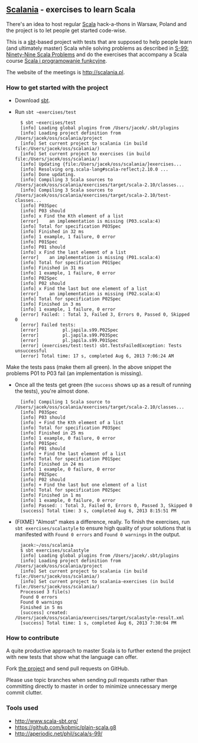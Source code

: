 ## [Scalania](http://scalania.pl) - exercises to learn Scala

There's an idea to host regular [Scala](http://scala-lang.org) hack-a-thons in Warsaw, Poland and the project is to let people get started code-wise.

This is a [sbt](http://www.scala-sbt.org/)-based project with tests that are supposed to help people learn (and ultimately master) Scala while solving problems as described in [S-99: Ninety-Nine Scala Problems](http://aperiodic.net/phil/scala/s-99/) and do the exercises that accompany a Scala course [Scala i programowanie funkcyjne](http://www.grzegorzbalcerek.net/scalafp.html).

The website of the meetings is http://scalania.pl.

### How to get started with the project
* Download [sbt](http://www.scala-sbt.org/).
* Run `sbt ~exercises/test`

        $ sbt ~exercises/test
        [info] Loading global plugins from /Users/jacek/.sbt/plugins
        [info] Loading project definition from /Users/jacek/oss/scalania/project
        [info] Set current project to scalania (in build file:/Users/jacek/oss/scalania/)
        [info] Set current project to exercises (in build file:/Users/jacek/oss/scalania/)
        [info] Updating {file:/Users/jacek/oss/scalania/}exercises...
        [info] Resolving org.scala-lang#scala-reflect;2.10.0 ...
        [info] Done updating.
        [info] Compiling 3 Scala sources to /Users/jacek/oss/scalania/exercises/target/scala-2.10/classes...
        [info] Compiling 3 Scala sources to /Users/jacek/oss/scalania/exercises/target/scala-2.10/test-classes...
        [info] P03Spec
        [info] P03 should
        [info] x Find the Kth element of a list
        [error]    an implementation is missing (P03.scala:4)
        [info] Total for specification P03Spec
        [info] Finished in 32 ms
        [info] 1 example, 1 failure, 0 error
        [info] P01Spec
        [info] P01 should
        [info] x Find the last element of a list
        [error]    an implementation is missing (P01.scala:4)
        [info] Total for specification P01Spec
        [info] Finished in 31 ms
        [info] 1 example, 1 failure, 0 error
        [info] P02Spec
        [info] P02 should
        [info] x Find the last but one element of a list
        [error]    an implementation is missing (P02.scala:4)
        [info] Total for specification P02Spec
        [info] Finished in 3 ms
        [info] 1 example, 1 failure, 0 error
        [error] Failed: : Total 3, Failed 3, Errors 0, Passed 0, Skipped 0
        [error] Failed tests:
        [error]         pl.japila.s99.P02Spec
        [error]         pl.japila.s99.P03Spec
        [error]         pl.japila.s99.P01Spec
        [error] (exercises/test:test) sbt.TestsFailedException: Tests unsuccessful
        [error] Total time: 17 s, completed Aug 6, 2013 7:06:24 AM

Make the tests pass (make them all green). In the above snippet the problems P01 to P03 fail (an implementation is missing).

* Once all the tests get green (the `success` shows up as a result of running the tests), you're almost done.

        [info] Compiling 1 Scala source to /Users/jacek/oss/scalania/exercises/target/scala-2.10/classes...
        [info] P03Spec
        [info] P03 should
        [info] + Find the Kth element of a list
        [info] Total for specification P03Spec
        [info] Finished in 25 ms
        [info] 1 example, 0 failure, 0 error
        [info] P01Spec
        [info] P01 should
        [info] + Find the last element of a list
        [info] Total for specification P01Spec
        [info] Finished in 24 ms
        [info] 1 example, 0 failure, 0 error
        [info] P02Spec
        [info] P02 should
        [info] + Find the last but one element of a list
        [info] Total for specification P02Spec
        [info] Finished in 1 ms
        [info] 1 example, 0 failure, 0 error
        [info] Passed: : Total 3, Failed 0, Errors 0, Passed 3, Skipped 0
        [success] Total time: 3 s, completed Aug 6, 2013 8:15:51 PM

* (FIXME) "Almost" makes a difference, really. To finish the exercises, run `sbt exercises/scalastyle` to ensure high quality of your solutions that is manifested with `Found 0 errors` and `Found 0 warnings` in the output.

        jacek:~/oss/scalania
        $ sbt exercises/scalastyle
        [info] Loading global plugins from /Users/jacek/.sbt/plugins
        [info] Loading project definition from /Users/jacek/oss/scalania/project
        [info] Set current project to scalania (in build file:/Users/jacek/oss/scalania/)
        [info] Set current project to scalania-exercises (in build file:/Users/jacek/oss/scalania/)
        Processed 3 file(s)
        Found 0 errors
        Found 0 warnings
        Finished in 5 ms
        [success] created: /Users/jacek/oss/scalania/exercises/target/scalastyle-result.xml
        [success] Total time: 1 s, completed Aug 6, 2013 7:30:04 PM

### How to contribute
A quite productive approach to master Scala is to further extend the project with new tests that show what the language can offer.

Fork [the project](https://github.com/jaceklaskowski/scalania) and send pull requests on GitHub.

Please use topic branches when sending pull requests rather than committing directly to master in order to minimize unnecessary merge commit clutter.

### Tools used
* http://www.scala-sbt.org/
* https://github.com/kobmic/plain-scala.g8
* http://aperiodic.net/phil/scala/s-99/
